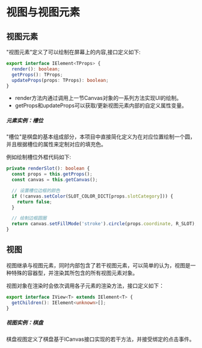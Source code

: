 # 视图与视图元素

## 视图元素

"视图元素"定义了可以绘制在屏幕上的内容,接口定义如下:

```typescript
export interface IElement<TProps> {
  render(): boolean;
  getProps(): TProps;
  updateProps(props: TProps): boolean;
}
```

* render方法内通过调用上一节Canvas对象的一系列方法实现UI的绘制。
* getProps和updateProps可以获取/更新视图元素内部的自定义属性变量。

##### 元素实例：槽位

"槽位"是棋盘的基本组成部分，本项目中直接简化定义为在对应位置绘制一个圆，并且根据槽位的属性来定制对应的填充色。

例如绘制槽位外框代码如下:

```typescript
private renderSlot(): boolean {
  const props = this.getProps();
  const canvas = this.getCanvas();

  // 设置槽位边框的颜色
  if (!canvas.setColor(SLOT_COLOR_DICT[props.slotCategory])) {
    return false;
  }

  // 绘制边框圆圈
  return canvas.setFillMode('stroke').circle(props.coordinate, R_SLOT);
}
```

## 视图

视图继承与视图元素，同时内部包含了若干视图元素，可以简单的认为，视图是一种特殊的容器型，并渲染其所包含的所有视图元素对象。

视图对象在渲染时会依次调用各子元素的渲染方法，接口定义如下：

```typescript
export interface IView<T> extends IElement<T> {
  getChildren(): IElement<unknown>[];
}
```

##### 视图实例：棋盘

棋盘视图定义了棋盘基于ICanvas接口实现的若干方法，并接受绑定的点击事件。
